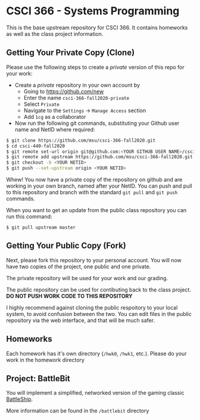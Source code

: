 # CSCI 366 - Systems Programming

This is the base upstream repository for CSCI 366.  It contains homeworks as well as the class project 
information.

## Getting Your Private Copy (Clone)

Please use the following steps to create a *private* version of this repo for your work:

- Create a *private* repository in your own account by
    - Going to <https://github.com/new>
    - Enter the name `csci-366-fall2020-private`
    - Select `Private`
    - Navigate to the `Settings` -> `Manage Access` section
    - Add `1cg` as a collaborator
- Now run the following git commands, substituting your Github user name and NetID where required:
```bash
$ git clone https://github.com/msu/csci-366-fall2020.git
$ cd csci-440-fall2020
$ git remote set-url origin git@github.com:<YOUR GITHUB USER NAME>/csci-366-fall2020-private.git
$ git remote add upstream https://github.com/msu/csci-366-fall2020.git
$ git checkout -b <YOUR NETID>
$ git push --set-upstream origin <YOUR NETID>
```

Whew!  You now have a private copy of the repository on github and are working in your own branch, named after your NetID.  You can push and pull to this repository and branch with the standard `git pull` and `git push` commands.

When you want to get an update from the public class repository you can run this command:
```
$ git pull upstream master
```

## Getting Your Public Copy (Fork)

Next, please fork this repository to your personal account.  You will now have two copies of the project, one public and one private.

The private repository will be used for your work and our grading.

The public repository can be used for contibuting back to the class project.  **DO NOT PUSH WORK CODE TO THIS REPOSITORY**

I highly recommend against cloning the public respoitory to your local system, to avoid confusion between the two.  You can edit files in the public repository via the web interface, and that will be much safer.

## Homeworks

Each homework has it's own directory (`/hwk0`, `/hwk1`, etc.).  Please do your work in the homework directory

## Project: BattleBit

You will implement a simplified, networked version of the gaming classic [BattleShip](https://en.wikipedia.org/wiki/Battleship_(game)).

More information can be found in the `/battlebit` directory

